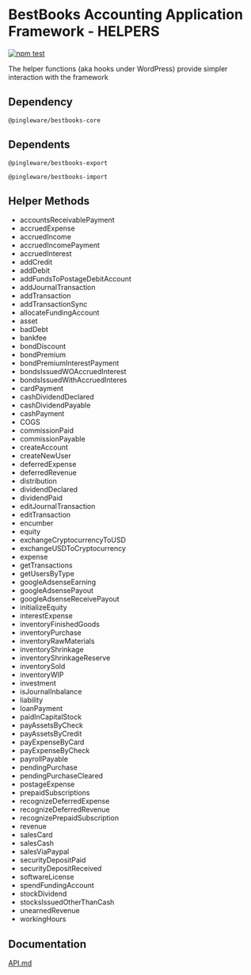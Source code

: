 # BestBooks Accounting Application Framework - HELPERS

[![npm test](https://github.com/pingleware/bestbooks-helpers/actions/workflows/npm-test.yml/badge.svg)](https://github.com/pingleware/bestbooks-helpers/actions/workflows/npm-test.yml)

The helper functions (aka hooks under WordPress) provide simpler interaction with the framework

## Dependency

    @pingleware/bestbooks-core

## Dependents

    @pingleware/bestbooks-export

    @pingleware/bestbooks-import

## Helper Methods

* accountsReceivablePayment
* accruedExpense
* accruedIncome
* accruedIncomePayment
* accruedInterest
* addCredit
* addDebit
* addFundsToPostageDebitAccount
* addJournalTransaction
* addTransaction
* addTransactionSync
* allocateFundingAccount
* asset
* badDebt
* bankfee
* bondDiscount
* bondPremium
* bondPremiumInterestPayment
* bondsIssuedWOAccruedInterest
* bondsIssuedWithAccruedInteres
* cardPayment
* cashDividendDeclared
* cashDividendPayable
* cashPayment
* COGS
* commissionPaid
* commissionPayable
* createAccount
* createNewUser
* deferredExpense
* deferredRevenue
* distribution
* dividendDeclared
* dividendPaid
* editJournalTransaction
* editTransaction
* encumber
* equity
* exchangeCryptocurrencyToUSD
* exchangeUSDToCryptocurrency
* expense
* getTransactions
* getUsersByType
* googleAdsenseEarning
* googleAdsensePayout
* googleAdsenseReceivePayout
* initializeEquity
* interestExpense
* inventoryFinishedGoods
* inventoryPurchase
* inventoryRawMaterials
* inventoryShrinkage
* inventoryShrinkageReserve
* inventorySold
* inventoryWIP
* investment
* isJournalInbalance
* liability
* loanPayment
* paidInCapitalStock
* payAssetsByCheck
* payAssetsByCredit
* payExpenseByCard
* payExpenseByCheck
* payrollPayable
* pendingPurchase
* pendingPurchaseCleared
* postageExpense
* prepaidSubscriptions
* recognizeDeferredExpense
* recognizeDeferredRevenue
* recognizePrepaidSubscription
* revenue
* salesCard
* salesCash
* salesViaPaypal
* securityDepositPaid
* securityDepositReceived
* softwareLicense
* spendFundingAccount
* stockDividend
* stocksIssuedOtherThanCash
* unearnedRevenue
* workingHours

## Documentation
[API.md](https://github.com/pingleware/bestbooks-helpers/blob/master/API.md)